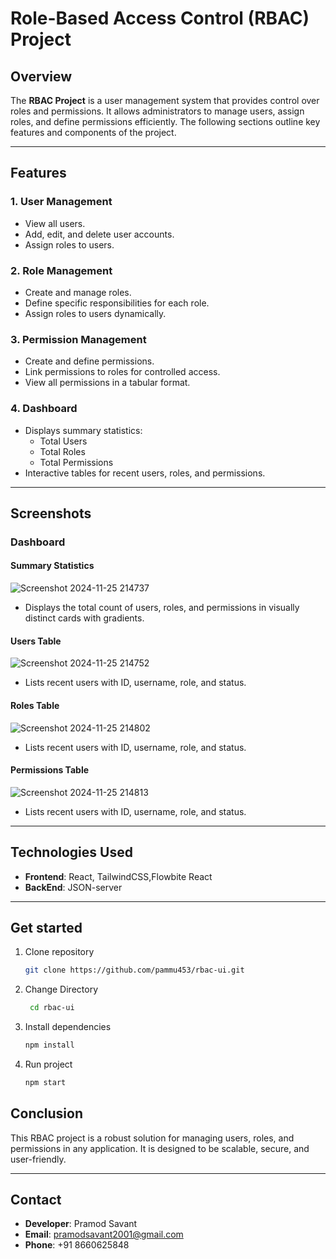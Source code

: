 # Role-Based Access Control (RBAC) Project

## Overview

The **RBAC Project** is a user management system that provides control over roles and permissions. It allows administrators to manage users, assign roles, and define permissions efficiently. The following sections outline key features and components of the project.

---

## Features

### 1. **User Management**
- View all users.
- Add, edit, and delete user accounts.
- Assign roles to users.

### 2. **Role Management**
- Create and manage roles.
- Define specific responsibilities for each role.
- Assign roles to users dynamically.

### 3. **Permission Management**
- Create and define permissions.
- Link permissions to roles for controlled access.
- View all permissions in a tabular format.

### 4. **Dashboard**
- Displays summary statistics:
  - Total Users
  - Total Roles
  - Total Permissions
- Interactive tables for recent users, roles, and permissions.

---

## Screenshots

### **Dashboard**
#### Summary Statistics
![Screenshot 2024-11-25 214737](https://github.com/user-attachments/assets/5cbea826-fbb9-476c-831f-5121280013b4)
- Displays the total count of users, roles, and permissions in visually distinct cards with gradients.

####  Users Table
![Screenshot 2024-11-25 214752](https://github.com/user-attachments/assets/8ef43ab5-0e26-4ea5-9442-661c9b54ddf7)
- Lists recent users with ID, username, role, and status.

####  Roles Table
![Screenshot 2024-11-25 214802](https://github.com/user-attachments/assets/9683a8ba-603f-4d47-a8c7-d70505e91956)
- Lists recent users with ID, username, role, and status.

####  Permissions Table
![Screenshot 2024-11-25 214813](https://github.com/user-attachments/assets/8a99acd2-501e-4951-ad12-2bd471118ec4)
- Lists recent users with ID, username, role, and status.

---

## Technologies Used
- **Frontend**: React, TailwindCSS,Flowbite React
- **BackEnd**: JSON-server

---

## Get started

1. Clone repository

   ```bash
   git clone https://github.com/pammu453/rbac-ui.git
   ```

2. Change Directory

   ```bash
    cd rbac-ui
   ```

3. Install dependencies

   ```bash
   npm install
   ```

3. Run project

   ```bash
   npm start
   ```

## Conclusion

This RBAC project is a robust solution for managing users, roles, and permissions in any application. It is designed to be scalable, secure, and user-friendly.

---

## Contact
- **Developer**: Pramod Savant  
- **Email**: pramodsavant2001@gmail.com  
- **Phone**: +91 8660625848
